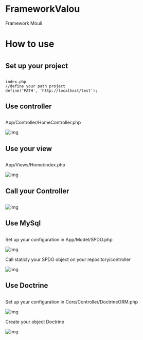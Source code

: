 # FrameworkValou
Framework Mouli

# How to use <h1>

## Set up your project <h2> 
```
index.php
//define your path project
define('PATH', 'http://localhost/test');
```

## Use controller <h2> 
App/Controller/HomeController.php

![img](https://puu.sh/zQxQw/f346eaacfe.png)

## Use your view <h2> 
App/Views/Home/index.php

![img](https://puu.sh/zQxVk/894ed7fd97.png)

## Call your Controller <h2> 
![img](https://puu.sh/zQy9w/e8c273d1f4.png)

## Use MySql <h2> 
Set up your configuration in App/Model/SPDO.php

![img](https://puu.sh/zQAeQ/a8fd7848e9.png)

Call staticly your SPDO object on your repository/controller

![img](https://puu.sh/zQAjc/2aeea4e66b.png)

## Use Doctrine <h2> 
Set up your configuration in Core/Controller/DoctrineORM.php

![img](https://puu.sh/zQAAx/de5921d231.png)

Create your object Doctrine 

![img](https://puu.sh/zQACS/87829681f7.png)
